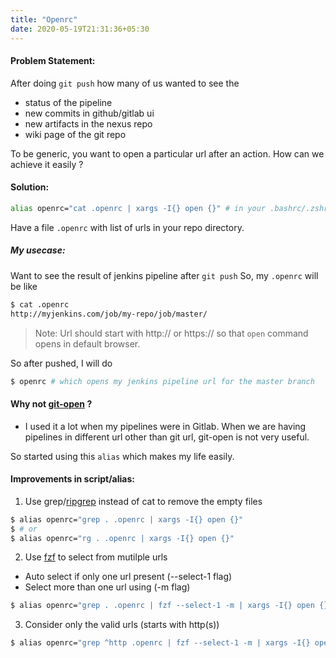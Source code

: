 ```yaml
---
title: "Openrc"
date: 2020-05-19T21:31:36+05:30
---
```


#### Problem Statement:

After doing `git push` how many of us wanted to see the
    
- status of the pipeline
- new commits in github/gitlab ui
- new artifacts in the nexus repo
- wiki page of the git repo


To be generic, you want to open a particular url after an action. How can we achieve it easily ?

#### Solution:

```sh
alias openrc="cat .openrc | xargs -I{} open {}" # in your .bashrc/.zshrc file
```

Have a file `.openrc` with list of urls in your repo directory.

##### My usecase:
Want to see the result of jenkins pipeline after `git push`
So, my `.openrc` will be like

```sh
$ cat .openrc
http://myjenkins.com/job/my-repo/job/master/
```

> Note: Url should start with http:// or https:// so that `open` command opens in default browser.

So after pushed, I will do 
```sh
$ openrc # which opens my jenkins pipeline url for the master branch
```

#### Why not [git-open](https://github.com/paulirish/git-open) ?
- I used it a lot when my pipelines were in Gitlab. When we are having pipelines in different url other than git url, git-open is not very useful.

So started using this `alias` which makes my life easily.

#### Improvements in script/alias:

1. Use grep/[ripgrep](https://github.com/BurntSushi/ripgrep) instead of cat to remove the empty files
```sh
$ alias openrc="grep . .openrc | xargs -I{} open {}"
$ # or
$ alias openrc="rg . .openrc | xargs -I{} open {}"
```

2. Use [fzf](https://github.com/junegunn/fzf) to select from mutilple urls
- Auto select if only one url present (--select-1 flag)
- Select more than one url using <TAB> (-m flag)
```sh
$ alias openrc="grep . .openrc | fzf --select-1 -m | xargs -I{} open {}"
```

3. Consider only the valid urls (starts with http(s))

```sh
$ alias openrc="grep ^http .openrc | fzf --select-1 -m | xargs -I{} open {}"
```